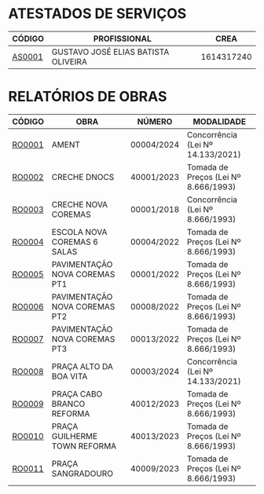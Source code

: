 # ATESTADOS DE SERVIÇOS

| CÓDIGO | PROFISSIONAL | CREA |
|---|---|---|
| [AS0001](./atestados-serviços/as0001-eng-gustavo-josé-elias-batista-oliveira-crea-1614317240/) | GUSTAVO JOSÉ ELIAS BATISTA OLIVEIRA | 1614317240 |

# RELATÓRIOS DE OBRAS

| CÓDIGO | OBRA | NÚMERO | MODALIDADE |
|---|---|---|---|
| [RO0001](./relatorios-obras/ro0001-ament/) | AMENT | 00004/2024 | Concorrência (Lei Nº 14.133/2021) |
| [RO0002](./relatorios-obras/ro0002-creche-dnocs/) | CRECHE DNOCS | 40001/2023	| Tomada de Preços (Lei Nº 8.666/1993) |
| [RO0003](./relatorios-obras/ro0003-creche-nova-coremas/) | CRECHE NOVA COREMAS | 00001/2018 | Concorrência (Lei Nº 8.666/1993) |
| [RO0004](./relatorios-obras/ro0004-escola-nova-coremas-6salas/) | ESCOLA NOVA COREMAS 6 SALAS | 00004/2022 | Tomada de Preços (Lei Nº 8.666/1993) |
| [RO0005](./relatorios-obras/ro0005-pavimentacao-nova-coremas-pt1/) | PAVIMENTAÇÃO NOVA COREMAS PT1 | 00001/2022 | Tomada de Preços (Lei Nº 8.666/1993) |
| [RO0006](./relatorios-obras/ro0006-pavimentacao-nova-coremas-pt2/) | PAVIMENTAÇÃO NOVA COREMAS PT2 | 00008/2022 | Tomada de Preços (Lei Nº 8.666/1993) |
| [RO0007](./relatorios-obras/ro0007-pavimentacao-nova-coremas-pt3/) | PAVIMENTAÇÃO NOVA COREMAS PT3 | 00013/2022 | Tomada de Preços (Lei Nº 8.666/1993) |
| [RO0008](./relatorios-obras/ro0008-praca-alto-da-boa-vita/) | PRAÇA ALTO DA BOA VITA | 00003/2024 | Concorrência (Lei Nº 14.133/2021) |
| [RO0009](./relatorios-obras/ro0009-praca-cabo-branco-reforma/) | PRAÇA CABO BRANCO REFORMA | 40012/2023 | Tomada de Preços (Lei Nº 8.666/1993) |
| [RO0010](./relatorios-obras/ro0010-praca-guilherme-town-reforma/) | PRAÇA GUILHERME TOWN REFORMA | 40013/2023 | Tomada de Preços (Lei Nº 8.666/1993) |
| [RO0011](./relatorios-obras/ro0011-praca-sangradouro/) | PRAÇA SANGRADOURO | 40009/2023 |	Tomada de Preços (Lei Nº 8.666/1993) |